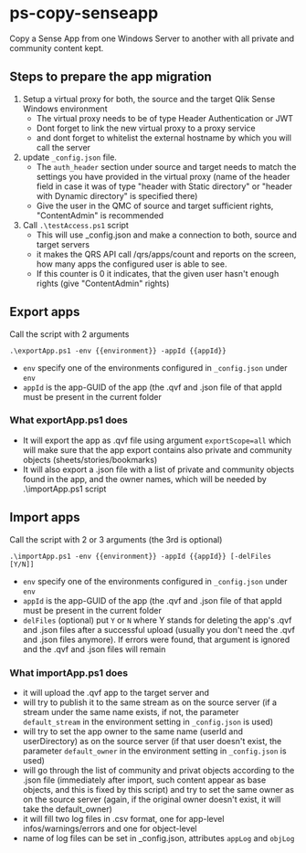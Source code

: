 # ps-copy-senseapp
Copy a Sense App from one Windows Server to another with all private and community content kept.

## Steps to prepare the app migration
1) Setup a virtual proxy for both, the source and the target Qlik Sense Windows environment
   - The virtual proxy needs to be of type Header Authentication or JWT
   - Dont forget to link the new virtual proxy to a proxy service
   - and dont forget to whitelist the external hostname by which you will call the server
2) update `_config.json` file.
   - The `auth_header` section under source and target needs to
     match the settings you have provided in the virtual proxy (name of the header field
     in case it was of type "header with Static directory" or "header with Dynamic directory"
     is specified there)
   - Give the user in the QMC of source and target sufficient rights, "ContentAdmin" is recommended
3) Call `.\testAccess.ps1` script
   - This will use _config.json and make a connection to both, source and target servers
   - it makes the QRS API call /qrs/apps/count and reports on the screen, how many apps the configured
     user is able to see.
   - If this counter is 0 it indicates, that the given user hasn't enough rights (give "ContentAdmin"
     rights)

## Export apps
Call the script with 2 arguments
```
.\exportApp.ps1 -env {{environment}} -appId {{appId}}
```

- `env` specify one of the environments configured in `_config.json` under `env`
- `appId` is the app-GUID of the app (the .qvf and .json file of that appId must be present in the
  current folder
  
### What exportApp.ps1 does
- It will export the app as .qvf file using argument `exportScope=all` which will make sure that the app
  export contains also private and community objects (sheets/stories/bookmarks)
- It will also export a .json file with a list of private and community objects found in the app,
  and the owner names, which will be needed by .\importApp.ps1 script

## Import apps
Call the script with 2 or 3 arguments (the 3rd is optional) 
```
.\importApp.ps1 -env {{environment}} -appId {{appId}} [-delFiles [Y/N]]
``` 

- `env` specify one of the environments configured in `_config.json` under `env`
- `appId` is the app-GUID of the app (the .qvf and .json file of that appId must be present in the
  current folder
- `delFiles` (optional) put `Y` or `N` where Y stands for deleting the app's .qvf and .json
  files after a successful upload (usually you don't need the .qvf and .json files anymore). If errors
  were found, that argument is ignored and the .qvf and .json files will remain
### What importApp.ps1 does 
- it will upload the .qvf app to the target server and
- will try to publish it to the same stream as on the source server (if a stream under the same name
  exists, if not, the parameter `default_stream` in the environment setting in `_config.json` is used)
- will try to set the app owner to the same name (userId and userDirectory) as on the source server
  (if that user doesn't exist, the parameter `default_owner` in the environment setting in `_config.json` is used)
- will go through the list of community and privat objects according to the .json file (immediately after import, such
  content appear as base objects, and this is fixed by this script) and try to set the same owner as on the source
  server (again, if the original owner doesn't exist, it will take the default_owner)
- it will fill two log files in .csv format, one for app-level infos/warnings/errors and one for object-level
- name of log files can be set in _config.json, attributes `appLog` and `objLog`


 
     
    
